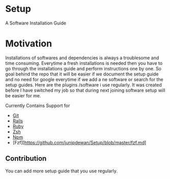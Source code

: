 # Setup

A Software Installation Guide

# Motivation

Installations of softwares and dependencies is always a troublesome and time consuming. Everytime a fresh installations is needed then you have to go through the installations guide and perform instructions one by one. So goal behind the repo that it will be easier if we document the setup guide and no need for google everytime if we add a ne software or search for the setup guides. Here are the plugins /software i use regularly. It was created before I have switched my job so that during next joining software setup will be easier for me. 



Currently Contains Support for 
- [Git](https://github.com/junipdewan/Setup/blob/master/git.md) 
- [Rails](https://github.com/junipdewan/Setup/blob/master/Rails.md) 
- [Ruby](https://github.com/junipdewan/Setup/blob/master/Ruby.md) 
- [Zsh](https://github.com/junipdewan/Setup/blob/master/zsh_setup.md)
- [Npm](https://github.com/junipdewan/Setup/blob/master/npm.md)
- [Fzf][https://github.com/junipdewan/Setup/blob/master/fzf.md]


## Contribution 

 You can add more setup guide that you use regularly.




